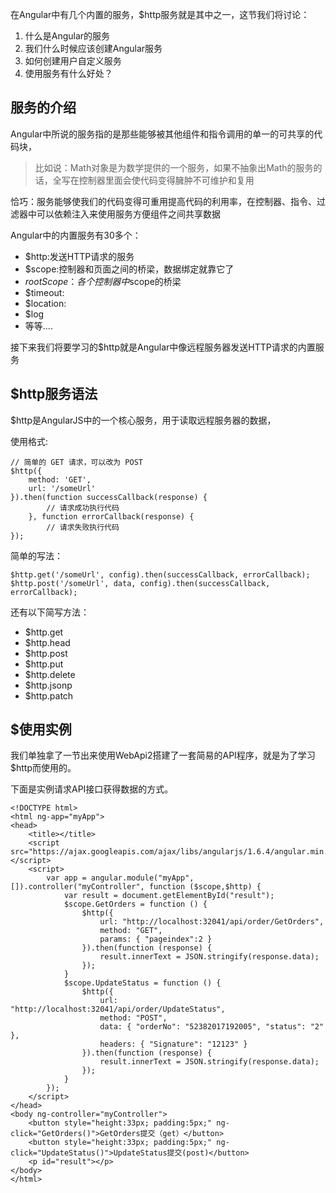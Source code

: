 在Angular中有几个内置的服务，$http服务就是其中之一，这节我们将讨论：

1. 什么是Angular的服务
2. 我们什么时候应该创建Angular服务
3. 如何创建用户自定义服务
4. 使用服务有什么好处？


## 服务的介绍

Angular中所说的服务指的是那些能够被其他组件和指令调用的单一的可共享的代码块，

> 比如说：Math对象是为数学提供的一个服务，如果不抽象出Math的服务的话，全写在控制器里面会使代码变得臃肿不可维护和复用

恰巧：服务能够使我们的代码变得可重用提高代码的利用率，在控制器、指令、过滤器中可以依赖注入来使用服务方便组件之间共享数据


Angular中的内置服务有30多个：

- $http:发送HTTP请求的服务
- $scope:控制器和页面之间的桥梁，数据绑定就靠它了
- $rootScope：各个控制器中$scope的桥梁
- $timeout:
- $location:
- $log
- 等等....

接下来我们将要学习的$http就是Angular中像远程服务器发送HTTP请求的内置服务

## $http服务语法

$http是AngularJS中的一个核心服务，用于读取远程服务器的数据，

使用格式:

	// 简单的 GET 请求，可以改为 POST
	$http({
		method: 'GET',
		url: '/someUrl'
	}).then(function successCallback(response) {
			// 请求成功执行代码
		}, function errorCallback(response) {
			// 请求失败执行代码
	});

简单的写法：

	$http.get('/someUrl', config).then(successCallback, errorCallback);
	$http.post('/someUrl', data, config).then(successCallback, errorCallback);

还有以下简写方法：

- $http.get
- $http.head
- $http.post
- $http.put
- $http.delete
- $http.jsonp
- $http.patch

## $使用实例

我们单独拿了一节出来使用WebApi2搭建了一套简易的API程序，就是为了学习$http而使用的。

下面是实例请求API接口获得数据的方式。

	<!DOCTYPE html>
	<html ng-app="myApp">
	<head>
	    <title></title>
	    <script src="https://ajax.googleapis.com/ajax/libs/angularjs/1.6.4/angular.min.js"></script>
	    <script>
	        var app = angular.module("myApp", []).controller("myController", function ($scope,$http) {
	            var result = document.getElementById("result");
	            $scope.GetOrders = function () {
	                $http({
	                    url: "http://localhost:32041/api/order/GetOrders",
	                    method: "GET",
	                    params: { "pageindex":2 }
	                }).then(function (response) {
	                    result.innerText = JSON.stringify(response.data);
	                });
	            }
	            $scope.UpdateStatus = function () {
	                $http({
	                    url: "http://localhost:32041/api/order/UpdateStatus",
	                    method: "POST",
	                    data: { "orderNo": "52382017192005", "status": "2" },
	                    headers: { "Signature": "12123" }
	                }).then(function (response) {
	                    result.innerText = JSON.stringify(response.data);
	                });
	            }
	        });
	    </script>
	</head>
	<body ng-controller="myController">
	    <button style="height:33px; padding:5px;" ng-click="GetOrders()">GetOrders提交（get）</button>
	    <button style="height:33px; padding:5px;" ng-click="UpdateStatus()">UpdateStatus提交(post)</button>
	    <p id="result"></p>
	</body>
	</html>
